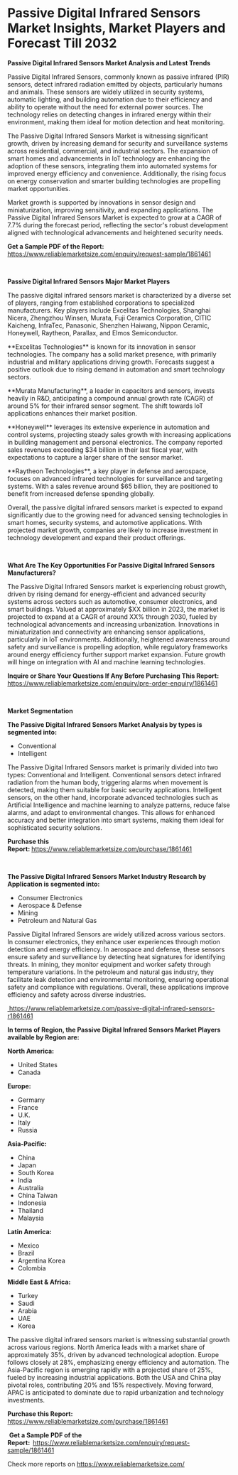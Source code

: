 <p><h1>Passive Digital Infrared Sensors Market Insights, Market Players and Forecast Till 2032</h1></p><p><strong>Passive Digital Infrared Sensors Market Analysis and Latest Trends</strong></p>
<p><p>Passive Digital Infrared Sensors, commonly known as passive infrared (PIR) sensors, detect infrared radiation emitted by objects, particularly humans and animals. These sensors are widely utilized in security systems, automatic lighting, and building automation due to their efficiency and ability to operate without the need for external power sources. The technology relies on detecting changes in infrared energy within their environment, making them ideal for motion detection and heat monitoring.</p><p>The Passive Digital Infrared Sensors Market is witnessing significant growth, driven by increasing demand for security and surveillance systems across residential, commercial, and industrial sectors. The expansion of smart homes and advancements in IoT technology are enhancing the adoption of these sensors, integrating them into automated systems for improved energy efficiency and convenience. Additionally, the rising focus on energy conservation and smarter building technologies are propelling market opportunities.</p><p>Market growth is supported by innovations in sensor design and miniaturization, improving sensitivity, and expanding applications. The Passive Digital Infrared Sensors Market is expected to grow at a CAGR of 7.7% during the forecast period, reflecting the sector's robust development aligned with technological advancements and heightened security needs.</p></p>
<p><strong>Get a Sample PDF of the Report:&nbsp;</strong> <a href="https://www.reliablemarketsize.com/enquiry/request-sample/1861461?utm_campaign=1939&utm_medium=2&utm_source=Github&utm_content=ia&utm_term=13022025&utm_id=passive-digital-infrared-sensors">https://www.reliablemarketsize.com/enquiry/request-sample/1861461</a></p>
<p>&nbsp;</p>
<p><strong>Passive Digital Infrared Sensors Major Market Players</strong></p>
<p><p>The passive digital infrared sensors market is characterized by a diverse set of players, ranging from established corporations to specialized manufacturers. Key players include Excelitas Technologies, Shanghai Nicera, Zhengzhou Winsen, Murata, Fuji Ceramics Corporation, CITIC Kaicheng, InfraTec, Panasonic, Shenzhen Haiwang, Nippon Ceramic, Honeywell, Raytheon, Parallax, and Elmos Semiconductor.</p><p>**Excelitas Technologies** is known for its innovation in sensor technologies. The company has a solid market presence, with primarily industrial and military applications driving growth. Forecasts suggest a positive outlook due to rising demand in automation and smart technology sectors.</p><p>**Murata Manufacturing**, a leader in capacitors and sensors, invests heavily in R&D, anticipating a compound annual growth rate (CAGR) of around 5% for their infrared sensor segment. The shift towards IoT applications enhances their market position.</p><p>**Honeywell** leverages its extensive experience in automation and control systems, projecting steady sales growth with increasing applications in building management and personal electronics. The company reported sales revenues exceeding $34 billion in their last fiscal year, with expectations to capture a larger share of the sensor market.</p><p>**Raytheon Technologies**, a key player in defense and aerospace, focuses on advanced infrared technologies for surveillance and targeting systems. With a sales revenue around $65 billion, they are positioned to benefit from increased defense spending globally.</p><p>Overall, the passive digital infrared sensors market is expected to expand significantly due to the growing need for advanced sensing technologies in smart homes, security systems, and automotive applications. With projected market growth, companies are likely to increase investment in technology development and expand their product offerings.</p></p>
<p>&nbsp;</p>
<p><strong>What Are The Key Opportunities For Passive Digital Infrared Sensors Manufacturers?</strong></p>
<p><p>The Passive Digital Infrared Sensors market is experiencing robust growth, driven by rising demand for energy-efficient and advanced security systems across sectors such as automotive, consumer electronics, and smart buildings. Valued at approximately $XX billion in 2023, the market is projected to expand at a CAGR of around XX% through 2030, fueled by technological advancements and increasing urbanization. Innovations in miniaturization and connectivity are enhancing sensor applications, particularly in IoT environments. Additionally, heightened awareness around safety and surveillance is propelling adoption, while regulatory frameworks around energy efficiency further support market expansion. Future growth will hinge on integration with AI and machine learning technologies.</p></p>
<p><strong>Inquire or Share Your Questions If Any Before Purchasing This Report:</strong> <a href="https://www.reliablemarketsize.com/enquiry/pre-order-enquiry/1861461?utm_campaign=1939&utm_medium=2&utm_source=Github&utm_content=ia&utm_term=13022025&utm_id=passive-digital-infrared-sensors">https://www.reliablemarketsize.com/enquiry/pre-order-enquiry/1861461</a></p>
<p>&nbsp;</p>
<p><strong>Market Segmentation</strong></p>
<p><strong>The Passive Digital Infrared Sensors Market Analysis by types is segmented into:</strong></p>
<p><ul><li>Conventional</li><li>Intelligent</li></ul></p>
<p><p>The Passive Digital Infrared Sensors market is primarily divided into two types: Conventional and Intelligent. Conventional sensors detect infrared radiation from the human body, triggering alarms when movement is detected, making them suitable for basic security applications. Intelligent sensors, on the other hand, incorporate advanced technologies such as Artificial Intelligence and machine learning to analyze patterns, reduce false alarms, and adapt to environmental changes. This allows for enhanced accuracy and better integration into smart systems, making them ideal for sophisticated security solutions.</p></p>
<p><strong>Purchase this Report:&nbsp;</strong><a href="https://www.reliablemarketsize.com/purchase/1861461?utm_campaign=1939&utm_medium=2&utm_source=Github&utm_content=ia&utm_term=13022025&utm_id=passive-digital-infrared-sensors">https://www.reliablemarketsize.com/purchase/1861461</a></p>
<p>&nbsp;</p>
<p><strong>The Passive Digital Infrared Sensors Market Industry Research by Application is segmented into:</strong></p>
<p><ul><li>Consumer Electronics</li><li>Aerospace & Defense</li><li>Mining</li><li>Petroleum and Natural Gas</li></ul></p>
<p><p>Passive Digital Infrared Sensors are widely utilized across various sectors. In consumer electronics, they enhance user experiences through motion detection and energy efficiency. In aerospace and defense, these sensors ensure safety and surveillance by detecting heat signatures for identifying threats. In mining, they monitor equipment and worker safety through temperature variations. In the petroleum and natural gas industry, they facilitate leak detection and environmental monitoring, ensuring operational safety and compliance with regulations. Overall, these applications improve efficiency and safety across diverse industries.</p></p>
<p><a href="https://www.reliablemarketsize.com/passive-digital-infrared-sensors-r1861461?utm_campaign=1939&utm_medium=2&utm_source=Github&utm_content=ia&utm_term=13022025&utm_id=passive-digital-infrared-sensors">&nbsp;https://www.reliablemarketsize.com/passive-digital-infrared-sensors-r1861461</a></p>
<p><strong>In terms of Region, the Passive Digital Infrared Sensors Market Players available by Region are:</strong></p>
<p>
    <p> <strong> North America: </strong>
        <ul>
            <li>United States</li>
            <li>Canada</li>
        </ul>
        </p> 
    <p> <strong> Europe: </strong>
        <ul>
            <li>Germany</li>
            <li>France</li>
            <li>U.K.</li>
            <li>Italy</li>
            <li>Russia</li>
        </ul>
        </p> 
    <p> <strong> Asia-Pacific: </strong>
        <ul>
            <li>China</li>
            <li>Japan</li>
            <li>South Korea</li>
            <li>India</li>
            <li>Australia</li>
            <li>China Taiwan</li>
            <li>Indonesia</li>
            <li>Thailand</li>
            <li>Malaysia</li>
        </ul>
        </p> 
    <p> <strong> Latin America: </strong>
        <ul>
            <li>Mexico</li>
            <li>Brazil</li>
            <li>Argentina Korea</li>
            <li>Colombia</li>
        </ul>
        </p> 
    <p> <strong> Middle East & Africa: </strong>
        <ul>
            <li>Turkey</li>
            <li>Saudi</li>
            <li>Arabia</li>
            <li>UAE</li>
            <li>Korea</li>
        </ul>
    </p>
    </p>
<p><p>The passive digital infrared sensors market is witnessing substantial growth across various regions. North America leads with a market share of approximately 35%, driven by advanced technological adoption. Europe follows closely at 28%, emphasizing energy efficiency and automation. The Asia-Pacific region is emerging rapidly with a projected share of 25%, fueled by increasing industrial applications. Both the USA and China play pivotal roles, contributing 20% and 15% respectively. Moving forward, APAC is anticipated to dominate due to rapid urbanization and technology investments.</p></p>
<p><strong>Purchase this Report: </strong><a href="https://www.reliablemarketsize.com/purchase/1861461?utm_campaign=1939&utm_medium=2&utm_source=Github&utm_content=ia&utm_term=13022025&utm_id=passive-digital-infrared-sensors">https://www.reliablemarketsize.com/purchase/1861461</a></p>
<p>&nbsp;<strong>Get a Sample PDF of the Report:&nbsp;&nbsp;</strong><a href="https://www.reliablemarketsize.com/enquiry/request-sample/1861461?utm_campaign=1939&utm_medium=2&utm_source=Github&utm_content=ia&utm_term=13022025&utm_id=passive-digital-infrared-sensors">https://www.reliablemarketsize.com/enquiry/request-sample/1861461</a></p>
<p><strong></strong></p>
<p>Check more reports on <a href="https://www.reliablemarketsize.com/?utm_campaign=1939&utm_medium=2&utm_source=Github&utm_content=ia&utm_term=13022025&utm_id=passive-digital-infrared-sensors">https://www.reliablemarketsize.com/</a></p>